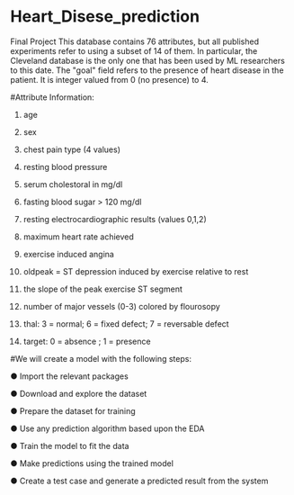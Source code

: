 # Heart_Disese_prediction
Final Project
This database contains 76 attributes, but all published experiments refer to using a subset of 14 of them. In particular, the Cleveland database is the only one that has been used by ML researchers to this date. The "goal" field refers to the presence of heart disease in the patient. It is integer valued from 0 (no presence) to 4.

#Attribute Information:

1. age

2. sex

3. chest pain type (4 values)

4. resting blood pressure

5. serum cholestoral in mg/dl

6. fasting blood sugar > 120 mg/dl

7. resting electrocardiographic results (values 0,1,2)

8. maximum heart rate achieved

9. exercise induced angina

10. oldpeak = ST depression induced by exercise relative to rest

11. the slope of the peak exercise ST segment

12. number of major vessels (0-3) colored by flourosopy

13. thal: 3 = normal; 6 = fixed defect; 7 = reversable defect

14. target: 0 = absence ; 1 = presence

#We will create a model with the following steps:

● Import the relevant packages

● Download and explore the dataset

● Prepare the dataset for training

● Use any prediction algorithm based upon the EDA

● Train the model to fit the data

● Make predictions using the trained model

● Create a test case and generate a predicted result from the system
